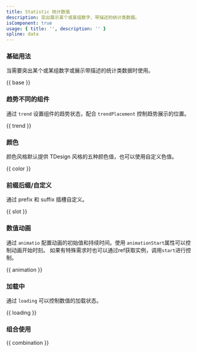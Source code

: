 ```yaml
---
title: Statistic 统计数值
description: 突出展示某个或某组数字、带描述的统计类数据。
isComponent: true
usage: { title: '', description: '' }
spline: data
---
```


### 基础用法

当需要突出某个或某组数字或展示带描述的统计类数据时使用。

{{ base }}

### 趋势不同的组件

通过 `trend` 设置组件的趋势状态，配合 `trendPlacement` 控制趋势展示的位置。

{{ trend }}

### 颜色

颜色风格默认提供 TDesign 风格的五种颜色值，也可以使用自定义色值。

{{ color }}
### 前缀后缀/自定义

通过 prefix 和 suffix 插槽自定义。

{{ slot }}

### 数值动画

通过 `animatio`  配置动画的初始值和持续时间。使用 `animationStart`属性可以控制动画开始时刻。
如果有特殊需求时也可以通过ref获取实例，调用`start`进行控制。

{{ animation }}

### 加载中

通过 `loading` 可以控制数值的加载状态。

{{ loading }}

### 组合使用

{{ combination }}

